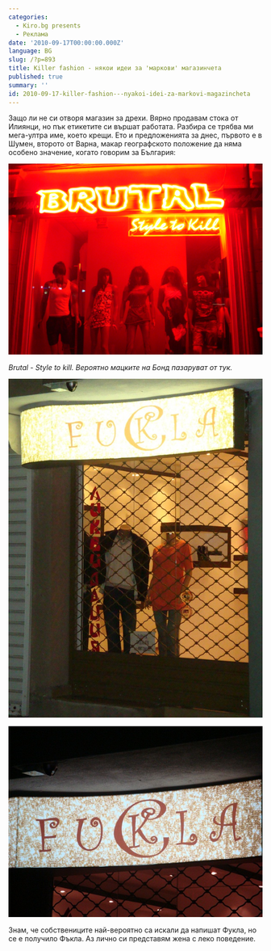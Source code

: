 ```yaml
---
categories:
  - Kiro.bg presents
  - Реклама
date: '2010-09-17T00:00:00.000Z'
language: BG
slug: /?p=893
title: Killer fashion - някои идеи за 'маркови' магазинчета
published: true
summary: ''
id: 2010-09-17-killer-fashion---nyakoi-idei-za-markovi-magazincheta
---
```


Защо ли не си отворя магазин за дрехи. Вярно продавам стока от Илиянци, но пък етикетите си вършат работата. Разбира се трябва ми мега-ултра име, което крещи. Ето и предложенията за днес, първото е в Шумен, второто от Варна, макар географското положение да няма особено значение, когато говорим за България:

![](https://raw.githubusercontent.com/kirilchristov/blog_images/main/2010/09/Picture-098.jpg)

_Brutal - Style to kill. Вероятно мацките на Бонд пазаруват от тук._

![](https://raw.githubusercontent.com/kirilchristov/blog_images/main/2010/09/Picture-393.jpg)

![](https://raw.githubusercontent.com/kirilchristov/blog_images/main/2010/09/Picture-251.jpg)

Знам, че собствениците най-вероятно са искали да напишат Фукла, но се е получило Фъкла. Аз лично си представям жена с леко поведение.
